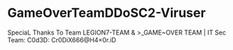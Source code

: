 # GameOverTeamDDoSC2-Viruser
SpeciaL Thanks To Team LEGION7-TEAM &amp; >_GAME~OVER TEAM | IT Sec Team: C0d3D: Cr0DiX666@H4×0r.iD 
